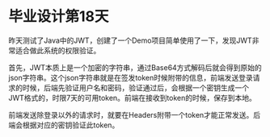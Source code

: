 # 毕业设计第18天

昨天测试了Java中的JWT，创建了一个Demo项目简单使用了一下，发现JWT非常适合做此系统的权限验证。

首先，JWT本质上是一个加密的字符串，通过Base64方式解码后就会得到原始的json字符串。这个json字符串就是在签发token时候附带的信息，前端发送登录请求的时候，后端先验证用户名和密码，验证通过后，会根据一个密钥生成一个JWT格式的，时限7天的可用token。前端在接收到token的时候，保存到本地。

前端发送除登录以外的请求时，就要在Headers附带一个token才能正常发送。后端会根据对应的密钥验证此token。

